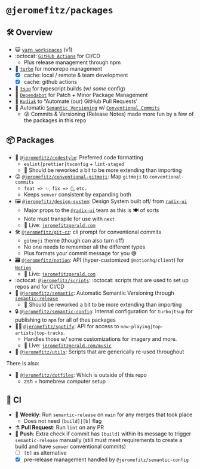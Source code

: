 # `@jeromefitz/packages`

## 🛠️ Overview

- 😺️ [`yarn workspaces`](https://classic.yarnpkg.com/en/docs/cli/workspaces) (v1)
- :octocat: [`GitHub Actions`](https://github.com/features/actions) for CI/CD
  - Plus release management through npm
- 🔺️ [`turbo`](https://github.com/vercel/turborepo) for monorepo management
  - [x] cache: local / remote & team development
  - [x] cache: github actions
- 👷️ [`tsup`](https://github.com/egoist/tsup) for typescript builds (w/ _some_ config)
- 🤖️ [`Dependabot`](https://github.com/dependabot) for Patch + Minor Package Management
- 🤖️ [`Kodiak`](https://kodiakhq.com) to “Automate (our) GitHub Pull Requests’
- 🤖️ Automatic [`Semantic Versioning`](https://semver.org) w/ [`Conventional Commits`](https://www.conventionalcommits.org)
  - 😜️ Commits & Versioning (Release Notes) made more fun by a few of the packages in this repo

## 📦️ Packages

- 💅️ [`@jeromefitz/codestyle`](https://github.com/JeromeFitz/packages/tree/main/packages/codestyle): Preferred code formatting
  - `eslint|prettier|tsconfig` + `lint-staged`
  - 📝️ Should be reworked a bit to be more extending than importing
- 😜️ [`@jeromefitz/conventional-gitmoji`](https://github.com/JeromeFitz/packages/tree/main/packages/conventional-gitmoji): Map `gitmoji` to `conventional-commits`
  - `feat => ✨️`, `fix => 🐛️`, `etc.`
  - Keeps `semver` consistent by expanding both
- 🖼️ [`@jeromefitz/design-system`](https://github.com/JeromeFitz/packages/tree/main/packages/design-system): Design System built off/ from [`radix-ui`](https://www.radix-ui.com)
  - Major props to the [`@radix-ui`](https://github.com/radix-ui) team as this is 🍽️ of sorts
  - Note must transpile for use with `next`
  - 🚀️ Live: [`jeromefitzgerald.com`](https://jeromefitzgerald.com)
- 🛠️ [`@jeromefitz/git-cz`](https://github.com/JeromeFitz/packages/tree/main/packages/git-cz): cli prompt for conventional commits
  - `gitmoji` theme (though can also turn off)
  - No one needs to remember all the different types
  - Plus formats your commit message for you 😅️
- 🗃️ [`@jeromefitz/notion`](https://github.com/JeromeFitz/packages/tree/main/packages/notion): API (hyper-customized `@notionhq/client`) for [`Notion`](https://www.notion.so)
  - 🚀️ Live: [`jeromefitzgerald.com`](https://jeromefitzgerald.com)
- :octocat: [`@jeromefitz/scripts`](https://github.com/JeromeFitz/packages/tree/main/packages/scripts): :octocat: scripts that are used to set up repos and for CI/CD
- 👷️ [`@jeromefitz/semantic`](https://github.com/JeromeFitz/packages/tree/main/packages/semantic): Automatic Semantic Versioning through [`semantic-release`](https://github.com/semantic-release/semantic-release)
  - 📝️ Should be reworked a bit to be more extending than importing
- 🔒️ [`@jeromefitz/semantic-config`](https://github.com/JeromeFitz/packages/tree/main/packages/semantic-config): Internal configuration for `turbo|tsup` for publishing to `npm` for all of thes packages
- 🧑‍🎤️ [`@jeromefitz/spotify`](https://github.com/JeromeFitz/packages/tree/main/packages/spotify): API for access to `now-playing|top-artists|top-tracks`.
  - Handles those w/ some customizations for imagery and more.
  - 🚀️ Live: [`jeromefitzgerald.com/music`](https://jeromefitzgerald.com/music)
- 🧰️ [`@jeromefitz/utils`](https://github.com/JeromeFitz/packages/tree/main/packages/utils): Scripts that are generically re-used throughout

There is also:

- 💽️ [`@jeromefitz/dotfiles`](https://github.com/JeromeFitz/dotfiles): Which is outside of this repo
  - zsh + homebrew computer setup

## 💚️ CI

- 🌃️ **Weekly**: Run `semantic-release` on `main` for any merges that took place
  - Does not need `[build]|[b]` flag
- ⚗️ **Pull Request**: Run `lint` on any PR
- 🔀️ **Push**: Extra check if commit has `[build]` within its message to trigger `semantic-release` manually (still must meet requirements to create a build and have `semver` conventional commits)
  - [ ] `[b]` as alternative
  - [x] pre-release management handled by `@jeromefitz/semantic-config`

